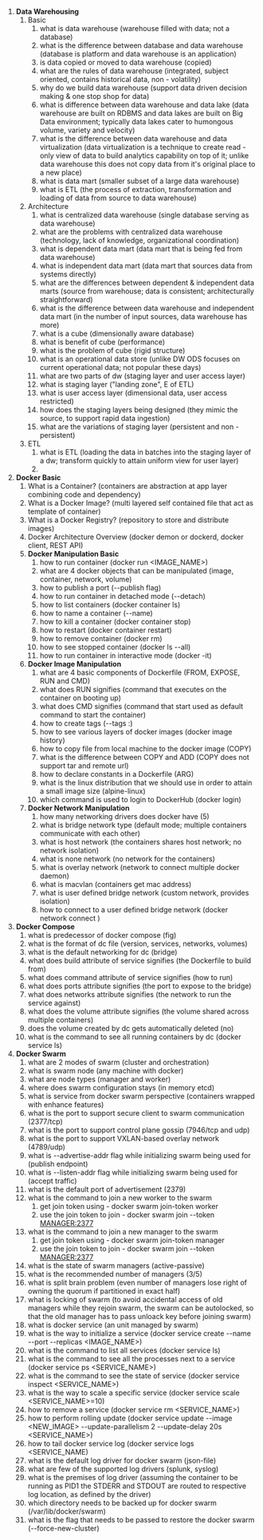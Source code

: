 1. **Data Warehousing**
   1. Basic
      1. what is data warehouse (warehouse filled with data; not a database)
      2. what is the difference between database and data warehouse (database is platform and data warehouse is an application)
      3. is data copied or moved to data warehouse (copied)
      4. what are the rules of data warehouse (integrated, subject oriented, contains historical data, non - volatility)
      5. why do we build data warehouse (support data driven decision making & one stop shop for data)
      6. what is difference between data warehouse and data lake (data warehouse are built on RDBMS and data lakes are built on Big Data environment; typically data lakes cater to humongous volume, variety and velocity)
      7. what is the difference between data warehouse and data virtualization (data virtualization is a technique to create read - only view of data to build analytics capability on top of it; unlike data warehouse this does not copy data from it's original place to a new place)
      8. what is data mart (smaller subset of a large data warehouse)
      9. what is ETL (the process of extraction, transformation and loading of data from source to data warehouse)
   2. Architecture
      1. what is centralized data warehouse (single database serving as data warehouse)
      2. what are the problems with centralized data warehouse (technology, lack of knowledge, organizational coordination)
      3. what is dependent data mart (data mart that is being fed from data warehouse)
      4. what is independent data mart (data mart that sources data from systems directly)
      5. what are the differences between dependent & independent data marts (source from warehouse; data is consistent; architecturally straightforward)
      6. what is the difference between data warehouse and independent data mart (in the number of input sources, data warehouse has more)
      7. what is a cube (dimensionally aware database)
      8. what is benefit of cube (performance)
      9. what is the problem of cube (rigid structure)
      10. what is an operational data store (unlike DW ODS focuses on current operational data; not popular these days)
      11. what are two parts of dw (staging layer and user access layer)
      12. what is staging layer ("landing zone", E of ETL)
      13. what is user access layer (dimensional data, user access restricted)
      14. how does the staging layers being designed (they mimic the source, to support rapid data ingestion)
      15. what are the variations of staging layer (persistent and non - persistent)
   3. ETL
      1. what is ETL (loading the data in batches into the staging layer of a dw; transform quickly to attain uniform view for user layer)
      2. 
2. **Docker Basic**
   1. What is a Container? (containers are abstraction at app layer combining code and dependency)
   2. What is a Docker Image? (multi layered self contained file that act as template of container)
   3. What is a Docker Registry? (repository to store and distribute images)
   4. Docker Architecture Overview (docker demon or dockerd, docker client, REST API)
   5. **Docker Manipulation Basic**
      1. how to run container (docker run <IMAGE_NAME>)
      2. what are 4 docker objects that can be manipulated (image, container, network, volume)
      3. how to publish a port (--publish flag)
      4. how to run container in detached mode (--detach)
      5. how to list containers (docker container ls)
      6. how to name a container (--name)
      7. how to kill a container (docker container stop)
      8. how to restart (docker container restart)
      9. how to remove container (docker rm)
      10. how to see stopped container (docker ls --all)
      11. how to run container in interactive mode (docker -it)
   6. **Docker Image Manipulation**
      1. what are 4 basic components of Dockerfile (FROM, EXPOSE, RUN and CMD)
      2. what does RUN signifies (command that executes on the container on booting up)
      3. what does CMD signifies (command that start used as default command to start the container)
      4. how to create tags (--tags <REPOSITORY>:<TAG>)
      5. how to see various layers of docker images (docker image history)
      6. how to copy file from local machine to the docker image (COPY)
      7. what is the difference between COPY and ADD (COPY does not support tar and remote url)
      8. how to declare constants in a Dockerfile (ARG)
      9. what is the linux distribution that we should use in order to attain a small image size (alpine-linux)
      10. which command is used to login to DockerHub (docker login)
   7. **Docker Network Manipulation**
      1. how many networking drivers does docker have (5)
      2. what is bridge network type (default mode; multiple containers communicate with each other)
      3. what is host network (the containers shares host network; no network isolation)
      4. what is none network (no network for the containers)
      5. what is overlay network (network to connect multiple docker daemon)
      6. what is macvlan (containers get mac address)
      7. what is user defined bridge network (custom network, provides isolation)
      8. how to connect to a user defined bridge network (docker network connect <NETWORK> <CONTAINER>)
3. **Docker Compose**
   1. what is predecessor of docker compose (fig)
   2. what is the format of dc file (version, services, networks, volumes)
   3. what is the default networking for dc (bridge)
   4. what does build attribute of service signifies (the Dockerfile to build from)
   5. what does command attribute of service signifies (how to run)
   6. what does ports attribute signifies (the port to expose to the bridge)
   7. what does networks attribute signifies (the network to run the service against)
   8. what does the volume attribute signifies (the volume shared across multiple containers)
   9. does the volume created by dc gets automatically deleted (no)
   10. what is the command to see all running containers by dc (docker service ls)
4. **Docker Swarm**
   1. what are 2 modes of swarm (cluster and orchestration)
   2. what is swarm node (any machine with docker)
   3. what are node types (manager and worker)
   4. where does swarm configuration stays (in memory etcd)
   5. what is service from docker swarm perspective (containers wrapped with enhance features)
   6. what is the port to support secure client to swarm communication (2377/tcp)
   7. what is the port to support control plane gossip (7946/tcp and udp)
   8. what is the port to support VXLAN-based overlay network (4789/udp)
   9. what is --advertise-addr flag while initializing swarm being used for (publish endpoint)
   10. what is --listen-addr flag while initializing swarm being used for (accept traffic)
   11. what is the default port of advertisement (2379)
   12. what is the command to join a new worker to the swarm 
       1. get join token using - docker swarm join-token worker
       2. use the join token to join - docker swarm join --token <TOKEN> <MANAGER:2377>
   13. what is the command to join a new manager to the swarm
       1. get join token using - docker swarm join-token manager
       2. use the join token to join - docker swarm join --token <TOKEN> <MANAGER:2377> 
   14. what is the state of swarm managers (active-passive)
   15. what is the recommended number of managers (3/5)
   16. what is split brain problem (even number of managers lose right of owning the quorum if partitioned in exact half)
   17. what is locking of swarm (to avoid accidental access of old managers while they rejoin swarm, the swarm can be autolocked, so that the old manager has to pass unloack key before joining swarm)
   18. what is docker service (an unit managed by swarm)
   19. what is the way to initialize a service (docker service create --name --port --replicas <IMAGE_NAME>)
   20. what is the command to list all services (docker service ls)
   21. what is the command to see all the processes next to a service (docker service ps <SERVICE_NAME>)
   22. what is the command to see the state of service (docker service inspect <SERVICE_NAME>)
   23. what is the way to scale a specific service (docker service scale <SERVICE_NAME>=10)
   24. how to remove a service (docker service rm <SERVICE_NAME>)
   25. how to perform rolling update (docker service update --image <NEW_IMAGE> --update-parallelism 2 --update-delay 20s <SERVICE_NAME>)
   26. how to tail docker service log (docker service logs <SERVICE_NAME)
   27. what is the default log driver for docker swarm (json-file)
   28. what are few of the supported log drivers (splunk, syslog)
   29. what is the premises of log driver (assuming the container to be running as PID1 the STDERR and STDOUT are routed to respective log location, as defined by the driver)
   30. which directory needs to be backed up for docker swarm (/var/lib/docker/swarm)
   31. what is the flag that needs to be passed to restore the docker swarm (--force-new-cluster)